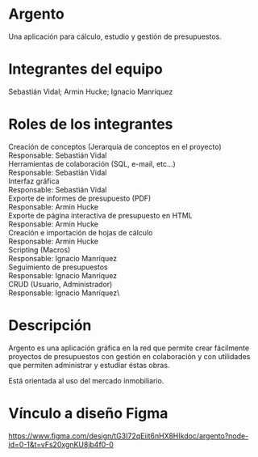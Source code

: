 # Argento
Una aplicación para cálculo, estudio y gestión de presupuestos.

# Integrantes del equipo
Sebastián Vidal; Armin Hucke; Ignacio Manríquez

# Roles de los integrantes
Creación de conceptos (Jerarquía de conceptos en el proyecto)\
Responsable: Sebastián Vidal\
Herramientas de colaboración (SQL, e-mail, etc...)\
Responsable: Sebastián Vidal\
Interfaz gráfica\
Responsable: Sebastián Vidal\
Exporte de informes de presupuesto (PDF)\
Responsable: Armin Hucke\
Exporte de página interactiva de presupuesto en HTML\
Responsable: Armin Hucke\
Creación e importación de hojas de cálculo\
Responsable: Armin Hucke\
Scripting (Macros)\
Responsable: Ignacio Manríquez\
Seguimiento de presupuestos\
Responsable: Ignacio Manríquez\
CRUD (Usuario, Administrador)\
Responsable: Ignacio Manríquez\

# Descripción
Argento es una aplicación gráfica en la red que permite crear fácilmente proyectos de presupuestos con gestión en colaboración y con utilidades que permiten administrar y estudiar éstas obras.

Está orientada al uso del mercado inmobiliario.

# Vínculo a diseño Figma

https://www.figma.com/design/tG3I72qEiit6nHX8HIkdoc/argento?node-id=0-1&t=vFs20xgnKU8jb4f0-0
